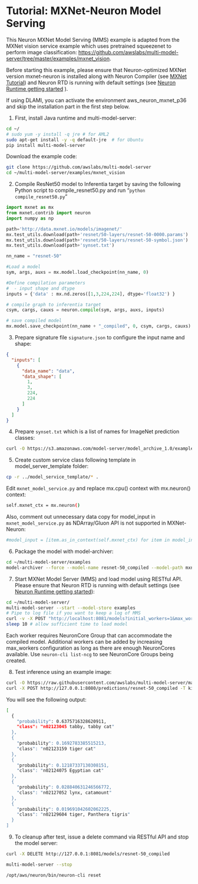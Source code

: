 # Tutorial: MXNet-Neuron Model Serving

This Neuron MXNet Model Serving (MMS) example is adapted from the MXNet vision service example which uses pretrained squeezenet to perform image classification: https://github.com/awslabs/multi-model-server/tree/master/examples/mxnet_vision.

Before starting this example, please ensure that Neuron-optimized MXNet version mxnet-neuron is installed along with Neuron Compiler (see [MXNet Tutorial](./tutorial-compile-infer.md)) and Neuron RTD is running with default settings (see [Neuron Runtime getting started](./../neuron-runtime/nrt_start.md) ).

If using DLAMI, you can activate the environment aws_neuron_mxnet_p36 and skip the installation part in the first step below.

1. First, install Java runtime and multi-model-server:

```bash
cd ~/
# sudo yum -y install -q jre # for AML2
sudo apt-get install -y -q default-jre  # for Ubuntu
pip install multi-model-server
```

Download the example code:
```bash
git clone https://github.com/awslabs/multi-model-server
cd ~/multi-model-server/examples/mxnet_vision
```

2. Compile ResNet50 model to Inferentia target by saving the following Python script to compile_resnet50.py and run “`python compile_resnet50.py`”

```python
import mxnet as mx
from mxnet.contrib import neuron
import numpy as np

path='http://data.mxnet.io/models/imagenet/'
mx.test_utils.download(path+'resnet/50-layers/resnet-50-0000.params')
mx.test_utils.download(path+'resnet/50-layers/resnet-50-symbol.json')
mx.test_utils.download(path+'synset.txt')

nn_name = "resnet-50"

#Load a model
sym, args, auxs = mx.model.load_checkpoint(nn_name, 0)

#Define compilation parameters
#  - input shape and dtype
inputs = {'data' : mx.nd.zeros([1,3,224,224], dtype='float32') }

# compile graph to inferentia target
csym, cargs, cauxs = neuron.compile(sym, args, auxs, inputs)

# save compiled model
mx.model.save_checkpoint(nn_name + "_compiled", 0, csym, cargs, cauxs)
```

3. Prepare signature file `signature.json` to configure the input name and shape:

```json
{
  "inputs": [
    {
      "data_name": "data",
      "data_shape": [
        1,
        3,
        224,
        224
      ]
    }
  ]
}
```

4. Prepare `synset.txt` which is a list of names for ImageNet prediction classes:

```bash
curl -O https://s3.amazonaws.com/model-server/model_archive_1.0/examples/squeezenet_v1.1/synset.txt
```

5. Create custom service class following template in model_server_template folder:

```bash
cp -r ../model_service_template/* .
```

Edit `mxnet_model_service.py` and replace mx.cpu() context with mx.neuron() context:

```bash
self.mxnet_ctx = mx.neuron()
```

Also, comment out unnecessary data copy for model_input in `mxnet_model_service.py`  as NDArray/Gluon API is not supported in MXNet-Neuron:

```bash
#model_input = [item.as_in_context(self.mxnet_ctx) for item in model_input]
```

6. Package the model with model-archiver:

```bash
cd ~/multi-model-server/examples
model-archiver --force --model-name resnet-50_compiled --model-path mxnet_vision --handler mxnet_vision_service:handle
```

7. Start MXNet Model Server (MMS) and load model using RESTful API. Please ensure that Neuron RTD is running with default settings (see [Neuron Runtime getting started](./../neuron-runtime/nrt_start.md)):

```bash
cd ~/multi-model-server/
multi-model-server --start --model-store examples
# Pipe to log file if you want to keep a log of MMS
curl -v -X POST "http://localhost:8081/models?initial_workers=1&max_workers=1&synchronous=true&url=resnet-50_compiled.mar"
sleep 10 # allow sufficient time to load model
```

Each worker requires NeuronCore Group that can accommodate the compiled model. Additional workers can be added by increasing max_workers configuration as long as there are enough NeuronCores available. Use `neuron-cli list-ncg` to see NeuronCore Groups being created.

8. Test inference using an example image:

```bash
curl -O https://raw.githubusercontent.com/awslabs/multi-model-server/master/docs/images/kitten_small.jpg
curl -X POST http://127.0.0.1:8080/predictions/resnet-50_compiled -T kitten_small.jpg
```

You will see the following output:

```bash
[
  {
    "probability": 0.6375716328620911,
    "class": "n02123045 tabby, tabby cat"
  },
  {
    "probability": 0.1692783385515213,
    "class": "n02123159 tiger cat"
  },
  {
    "probability": 0.12187337130308151,
    "class": "n02124075 Egyptian cat"
  },
  {
    "probability": 0.028840631246566772,
    "class": "n02127052 lynx, catamount"
  },
  {
    "probability": 0.019691042602062225,
    "class": "n02129604 tiger, Panthera tigris"
  }
]
```

9. To cleanup after test, issue a delete command via RESTful API and stop the model server:

```bash
curl -X DELETE http://127.0.0.1:8081/models/resnet-50_compiled

multi-model-server --stop

/opt/aws/neuron/bin/neuron-cli reset
```
